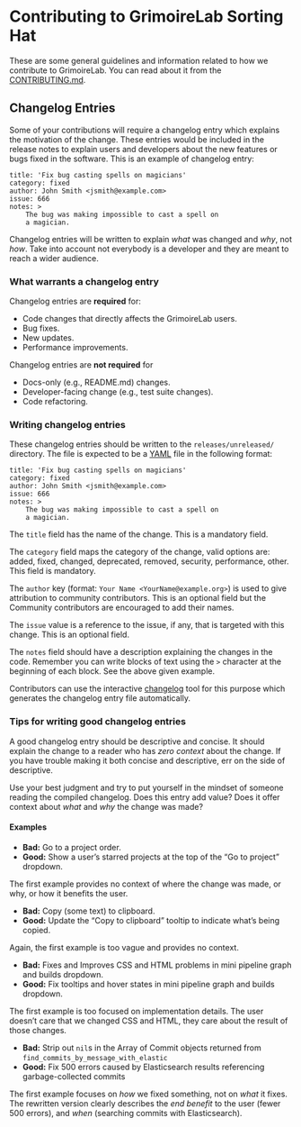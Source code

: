 # Contributing to GrimoireLab Sorting Hat

These are some general guidelines and information related to how we contribute to 
GrimoireLab. You can read about it from the [CONTRIBUTING.md](https://github.com/chaoss/grimoirelab/blob/master/CONTRIBUTING.md).

## Changelog Entries

Some of your contributions will require a changelog entry which explains 
the motivation of the change. These entries would be included in the 
release notes to explain users and developers about the new features 
or bugs fixed in the software. This is an example of changelog entry:

```
title: 'Fix bug casting spells on magicians'
category: fixed
author: John Smith <jsmith@example.com>
issue: 666
notes: >
    The bug was making impossible to cast a spell on
    a magician.
```

Changelog entries will be written to explain *what* was changed and *why*, 
not *how*. Take into account not everybody is a developer and they are 
meant to reach a wider audience.

### What warrants a changelog entry

Changelog entries are **required** for:
- Code changes that directly affects the GrimoireLab users.
- Bug fixes.
- New updates.
- Performance improvements.

Changelog entries are **not required** for
- Docs-only (e.g., README.md) changes.
- Developer-facing change (e.g., test suite changes).
- Code refactoring.

### Writing changelog entries

These changelog entries should be written to the `releases/unreleased/` 
directory. The file is expected to be a [YAML](https://yaml.org/) file 
in the following format: 

```
title: 'Fix bug casting spells on magicians'
category: fixed
author: John Smith <jsmith@example.com>
issue: 666
notes: >
    The bug was making impossible to cast a spell on
    a magician.
```

The `title` field has the name of the change. This is a mandatory field.

The `category` field maps the category of the change, valid options are: 
added, fixed, changed, deprecated, removed, security, performance, other. 
This field is mandatory.

The `author` key (format: `Your Name <YourName@example.org>`) is used to 
give attribution to community contributors. This is an optional field but 
the Community contributors are encouraged to add their names.

The `issue` value is a reference to the issue, if any, that is targeted 
with this change. This is an optional field.

The `notes` field should have a description explaining the changes in the 
code. Remember you can write blocks of text using the `>` character at the 
beginning of each block. See the above given example.

Contributors can use the interactive [changelog](https://github.com/Bitergia/release-tools#changelog)
tool for this purpose which generates the changelog entry file automatically.

### Tips for writing good changelog entries

A good changelog entry should be descriptive and concise. It should explain 
the change to a reader who has *zero context* about the change. If you have 
trouble making it both concise and descriptive, err on the side of descriptive.

Use your best judgment and try to put yourself in the mindset of someone 
reading the compiled changelog. Does this entry add value? Does it offer 
context about *what* and *why* the change was made?

#### Examples

- **Bad:** Go to a project order.
- **Good:** Show a user’s starred projects at the top of the “Go to project” dropdown. 

The first example provides no context of where the change was made, or why, or 
how it benefits the user. 

- **Bad:** Copy (some text) to clipboard.
- **Good:** Update the “Copy to clipboard” tooltip to indicate what’s being copied. 

Again, the first example is too vague and provides no context.

- **Bad:** Fixes and Improves CSS and HTML problems in mini pipeline graph and builds dropdown.
- **Good:** Fix tooltips and hover states in mini pipeline graph and builds dropdown. 

The first example is too focused on implementation details. The user doesn’t care 
that we changed CSS and HTML, they care about the result of those changes.

- **Bad:** Strip out `nil`s in the Array of Commit objects returned from `find_commits_by_message_with_elastic`
- **Good:** Fix 500 errors caused by Elasticsearch results referencing garbage-collected commits 

The first example focuses on *how* we fixed something, not on *what* it fixes. 
The rewritten version clearly describes the *end benefit* to the user 
(fewer 500 errors), and *when* (searching commits with Elasticsearch).
